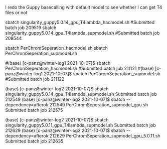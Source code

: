 I redo the Guppy basecalling with default model to see whether I can get T4 files or not

sbatch singularity_guppy5.0.14_gpu_T4lambda_hacmodel.sh #Submitted batch job 209519
sbatch singularity_guppy5.0.14_gpu_T4lambda_supmodel.sh #Submitted batch job 209544

sbatch PerChromSeperation_hacmodel.sh 
sbatch PerChromSeperation_supmodel.sh 

#(base) [c-panz@winter-log1 2021-10-07]$ sbatch PerChromSeperation_hacmodel.sh
#Submitted batch job 211121
#(base) [c-panz@winter-log1 2021-10-07]$ sbatch PerChromSeperation_supmodel.sh
#Submitted batch job 211122



(base) [c-panz@winter-log2 2021-10-07]$ sbatch singularity_guppy5.0.14_gpu_T4lambda_supmodel.sh
Submitted batch job 212549
(base) [c-panz@winter-log2 2021-10-07]$ sbatch --dependency=afterok:212549 PerChromSeperation_supmodel_gpu.sh
Submitted batch job 212575

(base) [c-panz@winter-log2 2021-10-07]$ sbatch singularity_guppy5.0.11_gpu_T4lambda_supmodel.sh
Submitted batch job 212629
(base) [c-panz@winter-log2 2021-10-07]$ sbatch --dependency=afterok:212629 PerChromSeperation_supmodel_gpu_5.0.11.sh
Submitted batch job 212635